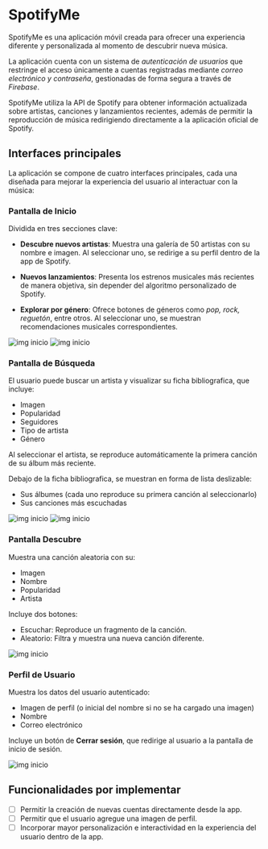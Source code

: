 # SpotifyMe

SpotifyMe es una aplicación móvil creada para ofrecer una experiencia diferente y personalizada al momento de descubrir nueva música.

La aplicación cuenta con un sistema de *autenticación de usuarios* que restringe el acceso únicamente a cuentas registradas mediante *correo electrónico y contraseña*, gestionadas de forma segura a través de *Firebase*.

SpotifyMe utiliza la API de Spotify para obtener información actualizada sobre artistas, canciones y lanzamientos recientes, además de permitir la reproducción de música redirigiendo directamente a la aplicación oficial de Spotify.

## Interfaces principales

La aplicación se compone de cuatro interfaces principales, cada una diseñada para mejorar la experiencia del usuario al interactuar con la música:

### Pantalla de Inicio

Dividida en tres secciones clave:

* **Descubre nuevos artistas**: Muestra una galería de 50 artistas con su nombre e imagen. Al seleccionar uno, se redirige a su perfil dentro de la app de Spotify.

* **Nuevos lanzamientos**: Presenta los estrenos musicales más recientes de manera objetiva, sin depender del algoritmo personalizado de Spotify.

* **Explorar por género**: Ofrece botones de géneros como *pop, rock, reguetón*, entre otros. Al seleccionar uno, se muestran recomendaciones musicales correspondientes.

![img inicio](https://github.com/Alejandraglezjaime/SpotifyMe/blob/main/Img_git/inicio.jpg?raw=true)
![img inicio](https://github.com/Alejandraglezjaime/SpotifyMe/blob/main/Img_git/inicio2.jpg?raw=true)

### Pantalla de Búsqueda

El usuario puede buscar un artista y visualizar su ficha bibliografica, que incluye:

* Imagen
* Popularidad
* Seguidores
* Tipo de artista
* Género

Al seleccionar el artista, se reproduce automáticamente la primera canción de su álbum más reciente. 

Debajo de la ficha bibliografica, se muestran en forma de lista deslizable:

* Sus álbumes (cada uno reproduce su primera canción al seleccionarlo)
* Sus canciones más escuchadas


![img inicio](https://github.com/Alejandraglezjaime/SpotifyMe/blob/main/Img_git/buscador.jpg?raw=true)
![img inicio](https://github.com/Alejandraglezjaime/SpotifyMe/blob/main/Img_git/buscador2.jpg?raw=true)

###  Pantalla Descubre

Muestra una canción aleatoria con su:

* Imagen
* Nombre
* Popularidad
* Artista

Incluye dos botones:

* Escuchar: Reproduce un fragmento de la canción.
* Aleatorio: Filtra y muestra una nueva canción diferente.

![img inicio](https://github.com/Alejandraglezjaime/SpotifyMe/blob/main/Img_git/descubre.jpg?raw=true)

###  Perfil de Usuario

Muestra los datos del usuario autenticado:

* Imagen de perfil (o inicial del nombre si no se ha cargado una imagen)
* Nombre
* Correo electrónico

Incluye un botón de **Cerrar sesión**, que redirige al usuario a la pantalla de inicio de sesión.

![img inicio](https://github.com/Alejandraglezjaime/SpotifyMe/blob/main/Img_git/perfil.jpg?raw=true)

## Funcionalidades por implementar

* [ ] Permitir la creación de nuevas cuentas directamente desde la app.
* [ ] Permitir que el usuario agregue una imagen de perfil.
* [ ] Incorporar mayor personalización e interactividad en la experiencia del usuario dentro de la app.
